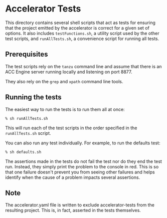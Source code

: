 Accelerator Tests
===
This directory contains several shell scripts that act as tests for ensuring
that the project emitted by the accelerator is correct for a given set of
options. It also includes `testFunctions.sh`, a utility script used by the
other test scripts, and `runAllTests.sh`, a convenience script for running
all tests.

Prerequisites
---
The test scripts rely on the `tanzu` command line and assume that there is
an ACC Engine server running locally and listening on port 8877.

They also rely on the `grep` and `xpath` command line tools.

Running the tests
---
The easiest way to run the tests is to run them all at once:

```
% sh runAllTests.sh
```

This will run each of the test scripts in the order specified in the `runAllTests.sh` script.

You can also run any test individually. For example, to run the defaults
test:

```
% sh defaults.sh
```

The assertions made in the tests do not fail the test nor do they end
the test run. Instead, they simply print the problem to the console in
red. This is so that one failure doesn't prevent you from seeing other
failures and helps identify when the cause of a problem impacts several
assertions.

Note
---
The accelerator.yaml file is written to exclude accelerator-tests from
the resulting project. This is, in fact, asserted in the tests themselves.
